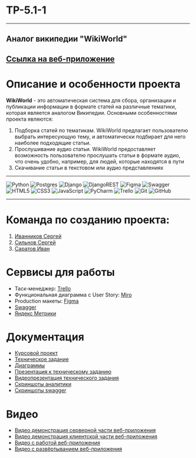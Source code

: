 # TP-5.1-1
-----------
## Аналог википедии "WikiWorld" <br />

## [Ссылка на веб-приложение](http://158.160.51.82:30/)

# Описание и особенности проекта
<strong>WikiWorld</strong> - это автоматическая система для сбора, организации и публикации информации в формате статей на различные тематики, которая является аналогом Википедии. Основными особенностями проекта являются:
1. Подборка статей по тематикам. WikiWorld предлагает пользователю выбрать интересующую тему, и автоматически подбирает для него наиболее подходящие статьи.
2. Прослушивание аудио статьи. WikiWorld предоставляет возможность пользователю прослушать статьи в формате аудио, что очень удобно, например, для людей, которые находятся в пути
3. Скачивание статьи в текстовом или аудио представлениях

---
![Python](https://img.shields.io/badge/python-3670A0?style=for-the-badge&logo=python&logoColor=ffdd54)
![Postgres](https://img.shields.io/badge/postgres-%23316192.svg?style=for-the-badge&logo=postgresql&logoColor=white)
![Django](https://img.shields.io/badge/django-%23092E20.svg?style=for-the-badge&logo=django&logoColor=white)
![DjangoREST](https://img.shields.io/badge/DJANGO-REST-ff1709?style=for-the-badge&logo=django&logoColor=white&color=ff1709&labelColor=gray)
![Figma](https://img.shields.io/badge/figma-%23F24E1E.svg?style=for-the-badge&logo=figma&logoColor=white)
![Swagger](https://img.shields.io/badge/-Swagger-%23Clojure?style=for-the-badge&logo=swagger&logoColor=white)
![HTML5](https://img.shields.io/badge/html5-%23E34F26.svg?style=for-the-badge&logo=html5&logoColor=white)
![CSS3](https://img.shields.io/badge/css3-%231572B6.svg?style=for-the-badge&logo=css3&logoColor=white)
![JavaScript](https://img.shields.io/badge/javascript-%23323330.svg?style=for-the-badge&logo=javascript&logoColor=%23F7DF1E)
![PyCharm](https://img.shields.io/badge/pycharm-143?style=for-the-badge&logo=pycharm&logoColor=black&color=black&labelColor=green)
![Trello](https://img.shields.io/badge/Trello-%23026AA7.svg?style=for-the-badge&logo=Trello&logoColor=white)
![Git](https://img.shields.io/badge/git-%23F05033.svg?style=for-the-badge&logo=git&logoColor=white)
![GitHub](https://img.shields.io/badge/github-%23121011.svg?style=for-the-badge&logo=github&logoColor=white)

---
# Команда по созданию проекта:

1. [Иванников Сергей](https://github.com/IvannikovS) <br />
2. [Сильнов Сергей](https://github.com/cr1stal165) <br />
3. [Саратов Иван](https://github.com/ivirmn) <br />

# Сервисы для работы

* Таск-менеджер: [Trello](https://trello.com/b/EdGDby24/%D0%B0%D0%BD%D0%B0%D0%BB%D0%BE%D0%B3-%D0%B2%D0%B8%D0%BA%D0%B8%D0%BF%D0%B5%D0%B4%D0%B8%D0%B8) <br/>
* Функциональная диаграмма с User Story: [Miro](https://miro.com/app/board/uXjVMe9HOf4=/?share_link_id=191011390342) <br />
* Production макеты: [Figma](https://www.figma.com/file/lbwCyNJmzD3AKl5oquqVBu/WikiWorld?node-id=0%3A1&t=4BweVBgmoZyOHkVO-1) <br />
* [Swagger](http://158.160.51.82:30/swagger/) <br />
* [Яндекс Метрики](https://metrika.yandex.ru/dashboard?id=93830378) <br />

# Документация

* [Курсовой проект](https://github.com/IvannikovS/TP-5.1-1/tree/main/Документация)
* [Техническое задание](https://github.com/IvannikovS/TP-5.1-1/tree/main/Документация)
* [Диаграммы](https://github.com/IvannikovS/TP-5.1-1/tree/main/Диаграммы)
* [Презентация к техническому заданию](https://github.com/IvannikovS/TP-5.1-1/tree/main/%D0%9F%D1%80%D0%B5%D0%B7%D0%B5%D0%BD%D1%82%D0%B0%D1%86%D0%B8%D1%8F%20%D0%BA%20%D1%82%D0%B5%D1%85%D0%BD%D0%B8%D1%87%D0%B5%D1%81%D0%BA%D0%BE%D0%BC%D1%83%20%D0%B7%D0%B0%D0%B4%D0%B0%D0%BD%D0%B8%D1%8E)
* [Видеопрезентация технического задания](https://www.youtube.com/watch?v=J_6BETO7cBw)
* [Скриншоты аналитики](https://github.com/IvannikovS/TP-5.1-1/tree/main/Документация/analytics)
* [Скриншоты swagger](https://github.com/IvannikovS/TP-5.1-1/tree/main/Документация/swagger)

# Видео
* [Видео демонстрация серверной части веб-приложения](https://www.youtube.com/watch?v=46eb8rk0nIs)
* [Видео демонстрация клиентской части веб-приложения](https://www.youtube.com/watch?v=5MILuTl0S40)
* [Видео c работой веб-приложения](https://www.youtube.com/watch?v=jNKd9AGj598)
* [Видео с развёртыванием веб-приложения](https://www.youtube.com/watch?v=JldQJ38Elb4)




